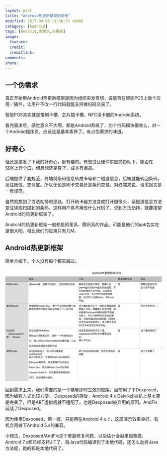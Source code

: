 ```yaml
---
layout: post
title: "Android热更新框架的使用"
modified: 2017-04-08 11:36:32 +0800
category: [Android]
tags: [Android,伪需求,热更新]
image:
  feature: 
  credit: 
  creditlink: 
comments: 
share: 
---
```


## 一个伪需求

真正开始用Android热更新框架是因为组织突发奇想，说能否在智能POS上做个应用／插件，让用户不改一行代码就能支持做扫码交易了。

智能POS其实就是带刷卡槽，芯片插卡槽，NFC读卡器的Android系统。

看完需求后，感觉意义不大啊，都是Android系统了，加个扫码模块很难么，对一个Android程序员，应该这是基本素养了。有点伪需求的味道。

## 好奇心

但还是激发了下我的好奇心，挺有趣的。有想过让硬件供应商协助下，能否在SDK上开个口，但想想还是算了，成本有点高。

后端提供了套规范，终端将条码信息转成卡号和二磁道信息，后端就能转回条码，发往微信、支付宝。所以无论是刷卡交易还是条码交易，对终端来说，请求报文是一套规范。

自然就想到了方法劫持的思路，打开刷卡器方法变成打开摄像头，读磁道信息方法变成读取扫描到的条码，这样用户真不用改什么代码了。说到方法劫持，就要指望Android的热更新框架了。

Android的热更新框架一般都是阿里系、腾讯系的作品。可能是他们的apk包实在是很大吧。相比我们的应用只有几M。

## Android热更新框架
简单介绍下。个人没有每个都实践过。

![Android热更新框架对比](/images/android/android_hot_fix_framework.png)

回到需求上来，我们需要的是一个能够即时生效的框架。目前用了下Dexposed，因为编程方式比较方便。
Dexposed的感受，Android 4.x Dalvik虚拟机上基本算是完美了，但是ART虚拟机就不适配了。也是Dexposed被弃用的原因。AndFix延续了Dexposed。

因为使用Dexposed，第一版，只能用在Android 4.x上，这周演示效果良好。有机会再做下Android 5.x的兼容。

小想法，Dexposed/AndFix这个套路修复问题，以后估计会越来越难做，Android 7.x都已经支持JIT了，将Java代码编译到了本地代码，还怎么劫持Java方法呢，跑的都是本地代码了。
